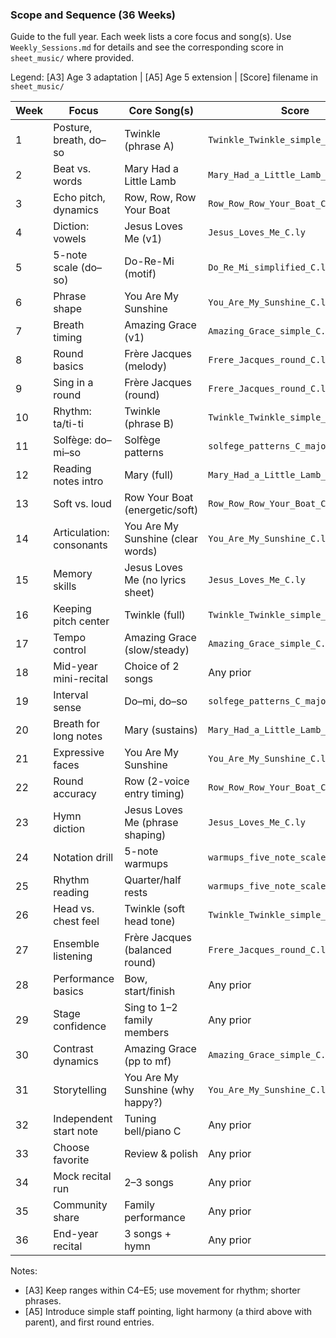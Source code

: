 ### Scope and Sequence (36 Weeks)

Guide to the full year. Each week lists a core focus and song(s). Use `Weekly_Sessions.md` for details and see the corresponding score in `sheet_music/` where provided.

Legend: [A3] Age 3 adaptation | [A5] Age 5 extension | [Score] filename in `sheet_music/`

| Week | Focus | Core Song(s) | Score |
| --- | --- | --- | --- |
| 1 | Posture, breath, do–so | Twinkle (phrase A) | `Twinkle_Twinkle_simple_C.ly` |
| 2 | Beat vs. words | Mary Had a Little Lamb | `Mary_Had_a_Little_Lamb_C.ly` |
| 3 | Echo pitch, dynamics | Row, Row, Row Your Boat | `Row_Row_Row_Your_Boat_C.ly` |
| 4 | Diction: vowels | Jesus Loves Me (v1) | `Jesus_Loves_Me_C.ly` |
| 5 | 5-note scale (do–so) | Do-Re-Mi (motif) | `Do_Re_Mi_simplified_C.ly` |
| 6 | Phrase shape | You Are My Sunshine | `You_Are_My_Sunshine_C.ly` |
| 7 | Breath timing | Amazing Grace (v1) | `Amazing_Grace_simple_C.ly` |
| 8 | Round basics | Frère Jacques (melody) | `Frere_Jacques_round_C.ly` |
| 9 | Sing in a round | Frère Jacques (round) | `Frere_Jacques_round_C.ly` |
| 10 | Rhythm: ta/ti-ti | Twinkle (phrase B) | `Twinkle_Twinkle_simple_C.ly` |
| 11 | Solfège: do–mi–so | Solfège patterns | `solfege_patterns_C_major.ly` |
| 12 | Reading notes intro | Mary (full) | `Mary_Had_a_Little_Lamb_C.ly` |
| 13 | Soft vs. loud | Row Your Boat (energetic/soft) | `Row_Row_Row_Your_Boat_C.ly` |
| 14 | Articulation: consonants | You Are My Sunshine (clear words) | `You_Are_My_Sunshine_C.ly` |
| 15 | Memory skills | Jesus Loves Me (no lyrics sheet) | `Jesus_Loves_Me_C.ly` |
| 16 | Keeping pitch center | Twinkle (full) | `Twinkle_Twinkle_simple_C.ly` |
| 17 | Tempo control | Amazing Grace (slow/steady) | `Amazing_Grace_simple_C.ly` |
| 18 | Mid-year mini-recital | Choice of 2 songs | Any prior |
| 19 | Interval sense | Do–mi, do–so | `solfege_patterns_C_major.ly` |
| 20 | Breath for long notes | Mary (sustains) | `Mary_Had_a_Little_Lamb_C.ly` |
| 21 | Expressive faces | You Are My Sunshine | `You_Are_My_Sunshine_C.ly` |
| 22 | Round accuracy | Row (2-voice entry timing) | `Row_Row_Row_Your_Boat_C.ly` |
| 23 | Hymn diction | Jesus Loves Me (phrase shaping) | `Jesus_Loves_Me_C.ly` |
| 24 | Notation drill | 5-note warmups | `warmups_five_note_scale_C_major.ly` |
| 25 | Rhythm reading | Quarter/half rests | `warmups_five_note_scale_C_major.ly` |
| 26 | Head vs. chest feel | Twinkle (soft head tone) | `Twinkle_Twinkle_simple_C.ly` |
| 27 | Ensemble listening | Frère Jacques (balanced round) | `Frere_Jacques_round_C.ly` |
| 28 | Performance basics | Bow, start/finish | Any prior |
| 29 | Stage confidence | Sing to 1–2 family members | Any prior |
| 30 | Contrast dynamics | Amazing Grace (pp to mf) | `Amazing_Grace_simple_C.ly` |
| 31 | Storytelling | You Are My Sunshine (why happy?) | `You_Are_My_Sunshine_C.ly` |
| 32 | Independent start note | Tuning bell/piano C | Any prior |
| 33 | Choose favorite | Review & polish | Any prior |
| 34 | Mock recital run | 2–3 songs | Any prior |
| 35 | Community share | Family performance | Any prior |
| 36 | End-year recital | 3 songs + hymn | Any prior |

Notes:
- [A3] Keep ranges within C4–E5; use movement for rhythm; shorter phrases.
- [A5] Introduce simple staff pointing, light harmony (a third above with parent), and first round entries.

